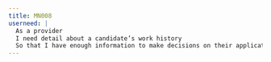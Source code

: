 ```yaml
---
title: MN008
userneed: |
  As a provider
  I need detail about a candidate’s work history
  So that I have enough information to make decisions on their application
---
```


